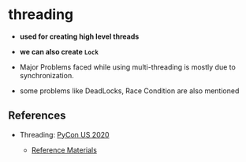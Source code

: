 # threading

* **used for creating high level threads**
* **we can also create `Lock`**

* Major Problems faced while using multi-threading is mostly due to synchronization.
* some problems like DeadLocks, Race Condition are also mentioned

## References

* Threading: [PyCon US 2020](https://www.youtube.com/watch?v=18B1pznaU1o)

  * [Reference Materials](https://github.com/santiagobasulto/pycon-concurrency-tutorial-2020)